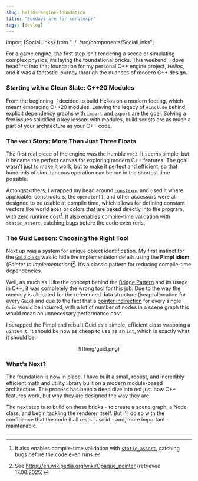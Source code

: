 ```yaml
---
slug: helios-engine-foundation
title: "Sundays are for constexpr"
tags: [devlog]
---
```


import {SocialLinks} from "../../src/components/SocialLinks";


For a game engine, the first step isn’t rendering a scene or simulating complex physics; it’s laying the foundational bricks. This weekend, I dove headfirst into that foundation for my personal C++ engine project, *Helios*, and it was a fantastic journey through the nuances of modern C++ design.

<!--truncate-->


### Starting with a Clean Slate: C++20 Modules
From the beginning, I decided to build Helios on a modern footing, which meant embracing C++20 modules. Leaving the legacy of `#include` behind, explicit dependency graphs with `import` and `export` are the goal. Solving a few issues solidified a key lesson: with modules, build scripts are as much a part of your architecture as your C++ code.

### The `vec3` Story: More Than Just Three Floats
The first real piece of the engine was the humble `vec3`. It seems simple, but it became the perfect canvas for exploring modern C++ features. The goal wasn't just to make it work, but to make it perfect and efficient, so that hundreds of simultaneous operation can be run in the shortest time possible.

Amongst others, I wrapped my head around [`constexpr`](https://en.cppreference.com/w/cpp/language/constexpr.html) and used it where applicable: constructors, the `operator[]`, and other accessors were all designed to be usable at compile time, which allows for defining constant vectors like world axes or colors that are baked directly into the program, with zero runtime cost[^static_assert]. It also enables compile-time validation with `static_assert`, catching bugs before the code even runs.

[^static_assert]: It also enables compile-time validation with [`static_assert`](https://en.cppreference.com/w/cpp/language/static_assert.html), catching bugs before the code even runs.


### The Guid Lesson: Choosing the Right Tool
Next up was a system for unique object identification. My first instinct for the [`Guid` class](https://github.com/garagecraft-games/helios/blob/main/src/helios/util/Guid.cpp) was to hide the implementation details using the **Pimpl idiom** (_Pointer to Implementation_)[^pimpl]. It’s a classic pattern for reducing compile-time dependencies.

[^pimpl]: See https://en.wikipedia.org/wiki/Opaque_pointer (retrieved 17.08.2025)

Well, as much as I like the concept behind the [Bridge Pattern](https://en.wikipedia.org/wiki/Bridge_pattern) and its usage in C++, it was completely the wrong tool for this job: Due to the way the memory is allocated for the referenced data structure (heap-allocation for every `Guid`) and due to the fact that a [pointer indirection](https://www.it.uc3m.es/pbasanta/asng/course_notes/pointers_indirection_with_pointers_en.html) for every single `Guid` would be incurred, with a lot of number of nodes in a scene graph this would mean an unnecessary performance cost.

I scrapped the Pimpl and rebuilt Guid as a simple, efficient class wrapping a `uint64_t`. It should be now as cheap to use as an `int`, which is exactly what it should be.

<center>
![](img/guid.png)
</center>

### What's Next?
The foundation is now in place. I have built a small, robust, and incredibly efficient math and utility library built on a modern module-based architecture. The process has been a deep dive into not just how C++ features work, but why they are designed the way they are.

The next step is to build on these bricks - to create a scene graph, a Node class, and begin tackling the renderer itself. But I'll do so with the confidence that the code it all rests is solid - and, more important - maintanable.

----------------